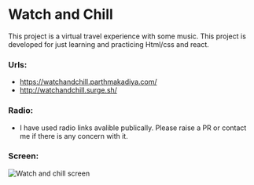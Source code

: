 # Watch and Chill

This project is a virtual travel experience with some music. This project is developed for just learning and practicing Html/css and react.

### Urls:

- https://watchandchill.parthmakadiya.com/
- http://watchandchill.surge.sh/

### Radio:

- I have used radio links avalible publically. Please raise a PR or contact me if there is any concern with it.

### Screen:

![Watch and chill screen](https://github.com/parthmakadiya12/watchandchill/blob/main/public/screen.png)
